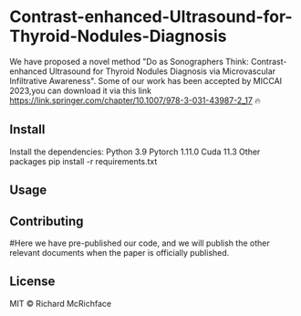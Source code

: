 # Contrast-enhanced-Ultrasound-for-Thyroid-Nodules-Diagnosis


We have proposed a novel method "Do as Sonographers Think: Contrast-enhanced Ultrasound for Thyroid Nodules Diagnosis via Microvascular Infiltrative Awareness".
Some of our work has been accepted by MICCAI 2023,you can download it via this link https://link.springer.com/chapter/10.1007/978-3-031-43987-2_17   🔥


## Install
Install the dependencies:
Python 3.9
Pytorch 1.11.0
Cuda 11.3
Other packages
pip install -r requirements.txt


## Usage



## Contributing


#Here we have pre-published our code, and we will publish the other relevant documents when the paper is officially published.





## License

MIT © Richard McRichface

